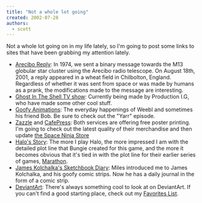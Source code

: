 ```yaml
---
title: "Not a whole lot going"
created: 2002-07-28
authors: 
  - scott
---
```


Not a whole lot going on in my life lately, so I'm going to post some links to sites that have been grabbing my attention lately.

- [Arecibo Reply](http://amo.net/Contact/): In 1974, we sent a binary message towards the M13 globular star cluster using the Arecibo radio telescope. On August 18th, 2001, a reply appeared in a wheat field in Chilbolton, England. Regardless of whether it was sent from space or was made by humans as a prank, the modifications made to the message are interesting.
- [Ghost In The Shell TV show](http://www.production-ig.com/Ghost_TV.html): Currently being made by Production I.G, who have made some other cool stuff.
- [Goofy Animations](http://www.weebl.pwp.blueyonder.co.uk/b3ta/pie.html): The everyday happenings of Weebl and sometimes his friend Bob. Be sure to check out the "Yarr" episode.
- [Zazzle](http://www.zazzle.com/) and [CafePress](http://www.cafepress.com/): Both services are offering free poster printing. I'm going to check out the latest quality of their merchandise and then update [the Space Ninja Store](http://store.spaceninja.com/)
- [Halo's Story](http://halo.bungie.org/story/): The more I play Halo, the more impressed I am with the detailed plot line that Bungie created for this game, and the more it becomes obvious that it's tied in with the plot line for their earlier series of games, [Marathon](http://marathon.bungie.org/story/).
- [James Kolchalka's Sketchbook Diary](http://www.americanelf.com/): Miles introduced me to James Kolchalka, and his goofy comic strips. Now he has a daily journal in the form of a comic strip.
- [DeviantArt](http://www.deviantart.com/): There's always something cool to look at on DeviantArt. If you can't find a good starting place, check out my [Favorites List](http://spaceninja.deviantart.com/favorites).

